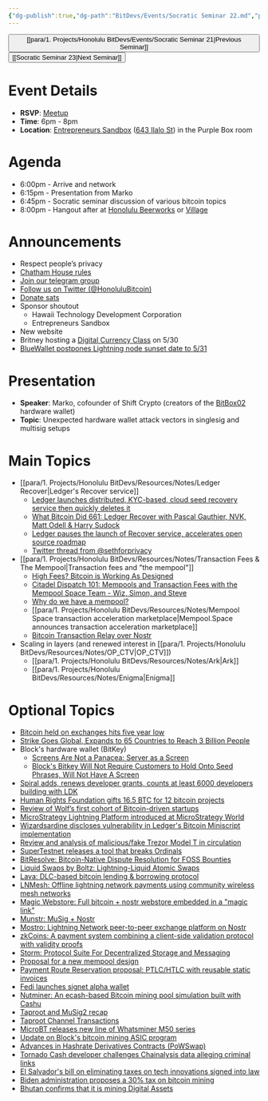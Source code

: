 ```yaml
---
{"dg-publish":true,"dg-path":"BitDevs/Events/Socratic Seminar 22.md","permalink":"/bit-devs/events/socratic-seminar-22/","title":"Socratic Seminar 22","tags":["bitdevs, socratic-22, bitcoin, resource"],"noteIcon":"3","created":"2023-05-12T19:02:17.526-10:00","updated":"2023-05-28T15:53:43.268-10:00"}
---
```




<button class="obsidian-button previous-seminar">[[para/1. Projects/Honolulu BitDevs/Events/Socratic Seminar 21\|Previous Seminar]]</button> <button class="obsidian-button next-seminar">[[Socratic Seminar 23\|Next Seminar]]</button>

# Event Details

- **RSVP**: [Meetup](https://www.meetup.com/honolulu-bitdevs/events/293071352/)
- **Time**: 6pm - 8pm
- **Location**: [Entrepreneurs Sandbox](https://sandboxhawaii.org/) ([643 Ilalo St](https://goo.gl/maps/3Zj38htV13iUn4dcA)) in the Purple Box room

# Agenda

- 6:00pm - Arrive and network  
- 6:15pm -  Presentation from Marko
- 6:45pm - Socratic seminar discussion of various bitcoin topics
- 8:00pm - Hangout after at [Honolulu Beerworks](https://www.honolulubeerworks.com/) or [Village](https://www.villagebeerhawaii.com/)

# Announcements

- Respect people’s privacy
- [Chatham House rules](https://www.chathamhouse.org/about-us/chatham-house-rule)
- [Join our telegram group](https://t.me/+Uh9gbHO9EHFkZWJh)
- [Follow us on Twitter (@HonoluluBitcoin)](https://twitter.com/HonoluluBitcoin)
- [Donate sats](https://checkout.opennode.com/p/5dea6b7a-d33c-4fda-b54c-98f092814c7d)
- Sponsor shoutout
	- Hawaii Technology Development Corporation
	- Entrepreneurs Sandbox
- New website
- Britney hosting a [Digital Currency Class](https://events.hawaiitech.com/event/digital-currency-class/) on 5/30
- [BlueWallet postpones Lightning node sunset date to 5/31](https://www.nobsbitcoin.com/bluewallet-postpones-lightning-node-shut/)

# Presentation

- **Speaker**: Marko, cofounder of Shift Crypto (creators of the [BitBox02](https://shiftcrypto.ch/bitbox02/) hardware wallet)
- **Topic**: Unexpected hardware wallet attack vectors in singlesig and multisig setups

# Main Topics

- [[para/1. Projects/Honolulu BitDevs/Resources/Notes/Ledger Recover\|Ledger's Recover service]]
	- [Ledger launches distributed, KYC-based, cloud seed recovery service then quickly deletes it](https://www.nobsbitcoin.com/ledger-to-launch-kyc-cloud-based-recovery-service/)
	- [What Bitcoin Did 661: Ledger Recover with Pascal Gauthier, NVK, Matt Odell & Harry Sudock](https://www.whatbitcoindid.com/podcast/ledger-recover)
	- [Ledger pauses the launch of Recover service, accelerates open source roadmap](https://www.nobsbitcoin.com/ledger-accelerates-open-source-roadmap/)
	- [Twitter thread from @sethforprivacy](https://twitter.com/sethforprivacy/status/1659888128486699008?s=20)
- [[para/1. Projects/Honolulu BitDevs/Resources/Notes/Transaction Fees & The Mempool\|Transaction fees and "the mempool"]]
	- [High Fees? Bitcoin is Working As Designed](https://www.discreetlog.com/high-fees/)
	- [Citadel Dispatch 101: Mempools and Transaction Fees with the Mempool Space Team - Wiz, Simon, and Steve](https://www.podpage.com/citadeldispatch/cd101-mempools-and-transaction-fees-with-the-mempool-space-team-wiz-simon-and-steve/)
	- [Why do we have a mempool?](https://bitcoinops.org/en/newsletters/2023/05/17/#waiting-for-confirmation-1-why-do-we-have-a-mempool)
	- [[para/1. Projects/Honolulu BitDevs/Resources/Notes/Mempool Space transaction acceleration marketplace\|Mempool.Space announces transaction acceleration marketplace]]
	- [Bitcoin Transaction Relay over Nostr](https://lists.linuxfoundation.org/pipermail/bitcoin-dev/2023-May/021700.html)
- Scaling in layers (and renewed interest in [[para/1. Projects/Honolulu BitDevs/Resources/Notes/OP_CTV\|OP_CTV]])
	- [[para/1. Projects/Honolulu BitDevs/Resources/Notes/Ark\|Ark]]
	- [[para/1. Projects/Honolulu BitDevs/Resources/Notes/Enigma\|Enigma]]

# Optional Topics

- [Bitcoin held on exchanges hits five year low](https://www.nobsbitcoin.com/bitcoin-held-on-exchanges-hits-5-year-low/)
- [Strike Goes Global, Expands to 65 Countries to Reach 3 Billion People](https://www.nobsbitcoin.com/strike-goes-global/)
- Block's hardware wallet (BitKey)
	- [Screens Are Not a Panacea: Server as a Screen](https://www.nobsbitcoin.com/screens-are-not-a-panacea/)
	- [Block's Bitkey Will Not Require Customers to Hold Onto Seed Phrases, Will Not Have A Screen](https://www.nobsbitcoin.com/block-bitkey-design/)
- [Spiral adds, renews developer grants, counts at least 6000 developers building with LDK](https://www.nobsbitcoin.com/spiral-adds-renews-developer-grants-claims-at-least-6000-developers-are-building-with-ldk/)
- [Human Rights Foundation gifts 16.5 BTC for 12 bitcoin projects](https://www.nobsbitcoin.com/hrf-gifts-16-5btc-for-btc-projects/)
- [Review of Wolf’s first cohort of Bitcoin-driven startups](https://techcrunch.com/2023/05/25/take-a-look-at-wolfs-first-cohort-of-bitcoin-driven-startups/)
- [MicroStrategy Lightning Platform introduced at MicroStrategy World](https://www.nobsbitcoin.com/microstrategy-lightning-platform/)
- [Wizardsardine discloses vulnerability in Ledger's Bitcoin Miniscript implementation](https://wizardsardine.com/blog/ledger-vulnerability-disclosure/)
- [Review and analysis of malicious/fake Trezor Model T in circulation](https://www.kaspersky.com/blog/fake-trezor-hardware-crypto-wallet/48155/)
- [SuperTestnet releases a tool that breaks Ordinals](https://www.nobsbitcoin.com/breaker-of-jpegs/)
- [BitResolve: Bitcoin-Native Dispute Resolution for FOSS Bounties](https://www.nobsbitcoin.com/bitresolve-dispute-resolution/)
- [Liquid Swaps by Boltz: Lightning-Liquid Atomic Swaps](https://www.nobsbitcoin.com/liquid-swaps-by-boltz/)
- [Lava: DLC-based bitcoin lending & borrowing protocol](https://www.nobsbitcoin.com/lava-bitcoin-native-finance/)
- [LNMesh: Offline lightning network payments using community wireless mesh networks](https://www.nobsbitcoin.com/offline-lightning-network-payments-using-community-wireless-mesh-networks/)
- [Magic Webstore: Full bitcoin + nostr webstore embedded in a "magic link"](https://www.nobsbitcoin.com/magic-webstore/)
- [Munstr: MuSig + Nostr](https://github.com/0xBEEFCAF3/munstr)
- [Mostro: Lightning Network peer-to-peer exchange platform on Nostr](https://github.com/MostroP2P/mostro)
- [zkCoins: A payment system combining a client-side validation protocol with validity proofs](https://gist.github.com/RobinLinus/d036511015caea5a28514259a1bab119)
- [Storm: Protocol Suite For Decentralized Storage and Messaging](https://www.nobsbitcoin.com/storm-protocol-suite/)
- [Proposal for a new mempool design](https://www.nobsbitcoin.com/proposal-for-a-new-mempool-design/)
- [Payment Route Reservation proposal: PTLC/HTLC with reusable static invoices](https://www.nobsbitcoin.com/proposal-ptlc-htlc-reusable-static-invoices/)
- [Fedi launches signet alpha wallet](https://alpha.fedi.xyz/)
- [Nutminer: An ecash-based Bitcoin mining pool simulation built with Cashu](https://stacker.news/items/178510)
- [Taproot and MuSig2 recap](https://ellemouton.com/posts/taproot-prelims/)
- [Taproot Channel Transactions](https://ellemouton.com/posts/taproot-chan-txs/)
- [MicroBT releases new line of Whatsminer M50 series](https://www.nobsbitcoin.com/microbt-releases-new-line-of-whatsminer-m50/)
- [Update on Block's bitcoin mining ASIC program](https://www.mining.build/update-on-our-bitcoin-mining-asic-program/)
- [Advances in Hashrate Derivatives Contracts (PoWSwap)](https://bitcoinops.org/en/newsletters/2023/05/10/#paper-about-powswap-protocol)
- [Tornado Cash developer challenges Chainalysis data alleging criminal links](https://www.nobsbitcoin.com/tornado-cash-developer-questions-chainalysis-data-alleging-criminal-links/)
- [El Salvador's bill on eliminating taxes on tech innovations signed into law](https://www.nobsbitcoin.com/el-salvadors-tech-innovations-tax-law/)
- [Biden administration proposes a 30% tax on bitcoin mining](https://www.nobsbitcoin.com/biden-admin-bitcoin-mining-tax/)
- [Bhutan confirms that it is mining Digital Assets](https://thebhutanese.bt/dhi-confirms-that-it-is-mining-digital-assets/)